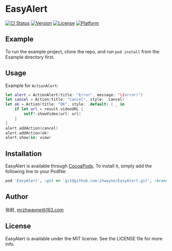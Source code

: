 # EasyAlert

[![CI Status](https://img.shields.io/travis/zhwayne/EasyAlert.svg?style=flat)](https://travis-ci.org/zhwayne/EasyAlert)
[![Version](https://img.shields.io/cocoapods/v/EasyAlert.svg?style=flat)](https://cocoapods.org/pods/EasyAlert)
[![License](https://img.shields.io/cocoapods/l/EasyAlert.svg?style=flat)](https://cocoapods.org/pods/EasyAlert)
[![Platform](https://img.shields.io/cocoapods/p/EasyAlert.svg?style=flat)](https://cocoapods.org/pods/EasyAlert)

## Example

To run the example project, clone the repo, and run `pod install` from the Example directory first.

## Usage

Example for `ActionAlert`:
```swift
let alert = ActionAlert(title: "Error", message: "\(error)")
let cancel = Action(title: "Cancel", style: .cancel)
let ok = Action(title: "OK", style: .default) { _ in
    if let url = result.videoURL {
        self?.showVideo(url: url)
    }
}
alert.addAction(cancel)
alert.addAction(ok)
alert.show(in: view)
```

## Installation

EasyAlert is available through [CocoaPods](https://cocoapods.org). To install
it, simply add the following line to your Podfile:

```ruby
pod 'EasyAlert', :git => 'git@github.com:zhwayne/EasyAlert.git', :branch => 'main'
```

## Author

张尉, mrzhwayne@163.com

## License

EasyAlert is available under the MIT license. See the LICENSE file for more info.
